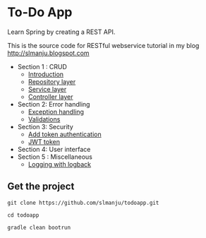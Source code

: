 # To-Do App
Learn Spring by creating a REST API.

This is the source code for RESTful webservice tutorial in my blog http://slmanju.blogspot.com

* Section 1 : CRUD
    * [Introduction](http://slmanju.blogspot.com/2018/01/rest-tutorial-introduction.html)
    * [Repository layer](http://slmanju.blogspot.com/2018/01/create-repository.html)
    * [Service layer](http://slmanju.blogspot.com/2018/01/rest-tutorial-create-service-layer.html)
    * [Controller layer](http://slmanju.blogspot.com/2018/01/rest-tutorial-controller-layer.html)
* Section 2: Error handling
    * [Exception handling](http://slmanju.blogspot.com/2018/01/rest-tutorial-error-handling.html)
    * [Validations](http://slmanju.blogspot.com/2018/01/rest-tutorial-validations.html)
* Section 3: Security
    * [Add token authentication](http://slmanju.blogspot.com/2018/01/rest-tutorial-security.html)
    * [JWT token](http://slmanju.blogspot.com/2018/01/rest-tutorial-security-with-jwt-token.html)
* Section 4: User interface
* Section 5 : Miscellaneous
    * [Logging with logback](http://slmanju.blogspot.com/2018/01/logging-with-logback.html)

## Get the project
`git clone https://github.com/slmanju/todoapp.git`

`cd todoapp`

`gradle clean bootrun`
